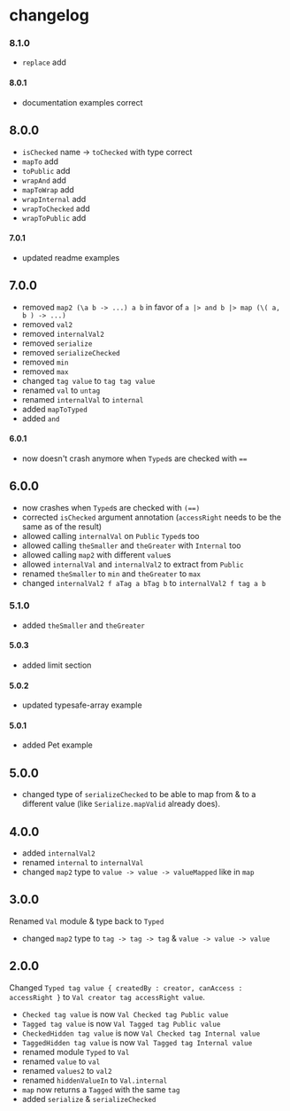 # changelog

### 8.1.0

  - `replace` add

#### 8.0.1

  - documentation examples correct

## 8.0.0

- `isChecked` name → `toChecked` with type correct
- `mapTo` add
- `toPublic` add
- `wrapAnd` add
- `mapToWrap` add
- `wrapInternal` add
- `wrapToChecked` add
- `wrapToPublic` add

#### 7.0.1

- updated readme examples

## 7.0.0

- removed `map2 (\a b -> ...) a b` in favor of `a |> and b |> map (\( a, b ) -> ...)`
- removed `val2`
- removed `internalVal2`
- removed `serialize`
- removed `serializeChecked`
- removed `min`
- removed `max`
- changed `tag value` to `tag tag value`
- renamed `val` to `untag`
- renamed `internalVal` to `internal`
- added `mapToTyped`
- added `and`

#### 6.0.1

- now doesn't crash anymore when `Typed`s are checked with `==`

## 6.0.0

- now crashes when `Typed`s are checked with `(==)`
- corrected `isChecked` argument annotation (`accessRight` needs to be the same as of the result)
- allowed calling `internalVal` on `Public` `Typed`s too
- allowed calling `theSmaller` and `theGreater` with `Internal` too
- allowed calling `map2` with different `value`s
- allowed `internalVal` and `internalVal2` to extract from `Public`
- renamed `theSmaller` to `min` and `theGreater` to `max`
- changed `internalVal2 f aTag a bTag b` to `internalVal2 f tag a b`

### 5.1.0

- added `theSmaller` and `theGreater`

#### 5.0.3

- added limit section

#### 5.0.2

- updated typesafe-array example

#### 5.0.1

- added Pet example

## 5.0.0

- changed type of `serializeChecked` to be able to map from & to a different value (like `Serialize.mapValid` already does).

## 4.0.0

- added `internalVal2`
- renamed `internal` to `internalVal`
- changed `map2` type to `value -> value -> valueMapped` like in `map`

## 3.0.0

Renamed `Val` module & type back to `Typed`

- changed `map2` type to `tag -> tag -> tag` & `value -> value -> value`

## 2.0.0

Changed `Typed tag value { createdBy : creator, canAccess : accessRight }` to `Val creator tag accessRight value`.

- `Checked tag value` is now `Val Checked tag Public value`
- `Tagged tag value` is now `Val Tagged tag Public value`
- `CheckedHidden tag value` is now `Val Checked tag Internal value`
- `TaggedHidden tag value` is now `Val Tagged tag Internal value`
- renamed module `Typed` to `Val`
- renamed `value` to `val`
- renamed `values2` to `val2`
- renamed `hiddenValueIn` to `Val.internal`
- `map` now returns a `Tagged` with the same `tag`
- added `serialize` & `serializeChecked`
